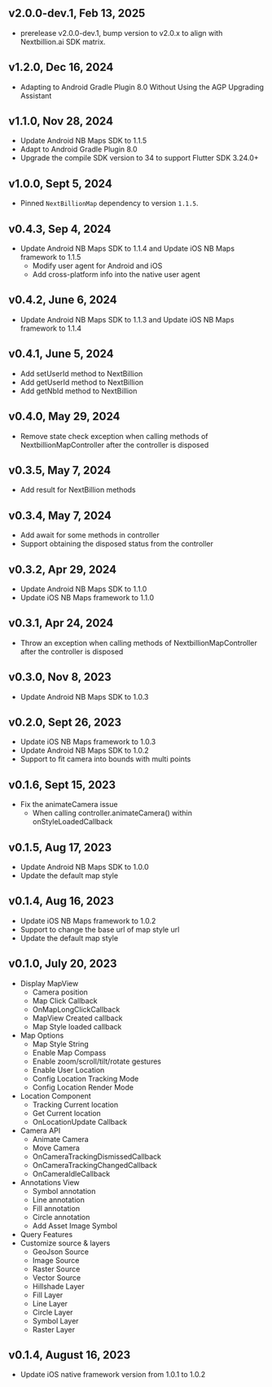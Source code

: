 ## v2.0.0-dev.1, Feb 13, 2025
* prerelease v2.0.0-dev.1, bump version to v2.0.x to align with Nextbillion.ai SDK matrix.

## v1.2.0, Dec 16, 2024
* Adapting to Android Gradle Plugin 8.0 Without Using the AGP Upgrading Assistant

## v1.1.0, Nov 28, 2024
* Update Android NB Maps SDK to 1.1.5 
* Adapt to Android Gradle Plugin 8.0
* Upgrade the compile SDK version to 34 to support Flutter SDK 3.24.0+

## v1.0.0, Sept 5, 2024
* Pinned `NextBillionMap` dependency to version `1.1.5`.

## v0.4.3, Sep 4, 2024
* Update Android NB Maps SDK to 1.1.4 and Update iOS NB Maps framework to 1.1.5
  * Modify user agent for Android and iOS
  * Add cross-platform info into the native user agent

## v0.4.2, June 6, 2024
* Update Android NB Maps SDK to 1.1.3 and Update iOS NB Maps framework to 1.1.4

## v0.4.1, June 5, 2024
* Add setUserId method to NextBillion
* Add getUserId method to NextBillion
* Add getNbId method to NextBillion
## v0.4.0, May 29, 2024
* Remove state check exception when calling methods of NextbillionMapController after the controller is disposed

## v0.3.5, May 7, 2024
* Add result for NextBillion methods

## v0.3.4, May 7, 2024
* Add await for some methods in controller
* Support obtaining the disposed status from the controller

## v0.3.2, Apr 29, 2024
* Update Android NB Maps SDK to 1.1.0
* Update iOS NB Maps framework to 1.1.0

## v0.3.1, Apr 24, 2024
* Throw an exception when calling methods of NextbillionMapController after the controller is disposed

## v0.3.0, Nov 8, 2023
* Update Android NB Maps SDK to 1.0.3

## v0.2.0, Sept 26, 2023
* Update iOS NB Maps framework to 1.0.3
* Update Android NB Maps SDK to 1.0.2
* Support to fit camera into bounds with multi points

## v0.1.6, Sept 15, 2023
* Fix the animateCamera issue
  * When calling controller.animateCamera() within onStyleLoadedCallback 

## v0.1.5, Aug 17, 2023
* Update Android NB Maps SDK to 1.0.0
* Update the default map style

## v0.1.4, Aug 16, 2023
* Update iOS NB Maps framework to 1.0.2
* Support to change the base url of map style url
* Update the default map style

## v0.1.0, July 20, 2023
* Display MapView
  * Camera position
  * Map Click Callback
  * OnMapLongClickCallback
  * MapView Created callback
  * Map Style loaded callback
* Map Options
  * Map Style String
  * Enable Map Compass
  * Enable zoom/scroll/tilt/rotate gestures
  * Enable User Location
  * Config Location Tracking Mode
  * Config Location Render Mode
* Location Component
  * Tracking Current location
  * Get Current location
  * OnLocationUpdate Callback
* Camera API
  * Animate Camera
  * Move Camera
  * OnCameraTrackingDismissedCallback
  * OnCameraTrackingChangedCallback
  * OnCameraIdleCallback
* Annotations View
  * Symbol annotation
  * Line annotation
  * Fill annotation
  * Circle annotation
  * Add Asset Image Symbol
* Query Features
* Customize source & layers
  * GeoJson Source
  * Image Source
  * Raster Source
  * Vector Source
  * Hillshade Layer
  * Fill Layer
  * Line Layer
  * Circle Layer
  * Symbol Layer
  * Raster Layer

## v0.1.4, August 16, 2023
* Update iOS native framework version from 1.0.1 to 1.0.2